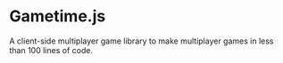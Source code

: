 # Gametime.js
A client-side multiplayer game library to make multiplayer games in less than 100 lines of code.
